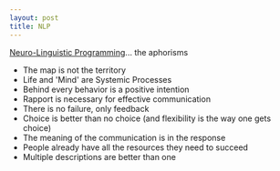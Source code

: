 ```yaml
---
layout: post
title: NLP
---
```


[Neuro-Linguistic Programming](http://en.wikipedia.org/wiki/Neuro-linguistic_programming)... the aphorisms

- The map is not the territory
- Life and 'Mind' are Systemic Processes
- Behind every behavior is a positive intention
- Rapport is necessary for effective communication
- There is no failure, only feedback
- Choice is better than no choice (and flexibility is the way one gets choice)
- The meaning of the communication is in the response
- People already have all the resources they need to succeed
- Multiple descriptions are better than one
